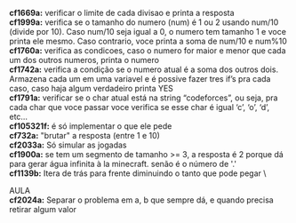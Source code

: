 **cf1669a:** verificar o limite de cada divisao e printa a resposta \
**cf1999a:** verifica se o tamanho do numero (num) é 1 ou 2 usando num/10 (divide por 10). Caso num/10 seja igual a 0, o numero tem tamanho 1 e voce printa ele mesmo. Caso contrario, voce printa a soma de num/10 e num%10 \
**cf1760a:** verifica as condicoes, caso o numero for maior e menor que cada um dos outros numeros, printa o numero \
**cf1742a:** verifica a condição se o numero atual é a soma dos outros dois. Armazena cada um em uma variavel e é possive fazer tres if’s pra cada caso, caso haja algum verdadeiro printa YES \
**cf1791a:** verificar se o char atual está na string “codeforces”, ou seja, pra cada char que voce passar voce verifica se esse char é igual ‘c’, ‘o’, ‘d’, etc… \
**cf105321f:** é só implementar o que ele pede \
**cf732a:** "brutar" a resposta (entre 1 e 10) \
**cf2033a:** Só simular as jogadas \
**cf1900a:** se tem um segmento de tamanho >= 3, a resposta é 2 porque dá para gerar água infinita à la minecraft. senão é o número de '.' \
**cf1139b:** Itera de trás para frente diminuindo o tanto que pode pegar \

AULA \
**cf2024a:** Separar o problema em a, b que sempre dá, e quando precisa retirar algum valor 
